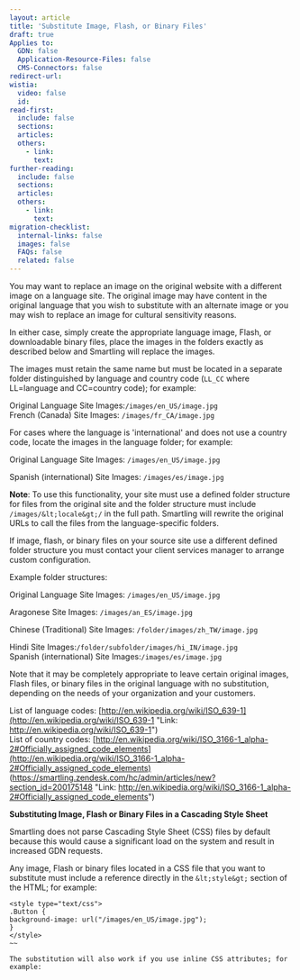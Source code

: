 ```yaml
---
layout: article
title: 'Substitute Image, Flash, or Binary Files'
draft: true
Applies to:
  GDN: false
  Application-Resource-Files: false
  CMS-Connectors: false
redirect-url:
wistia:
  video: false
  id:
read-first:
  include: false
  sections:
  articles:
  others:
    - link:
      text:
further-reading:
  include: false
  sections:
  articles:
  others:
    - link:
      text:
migration-checklist:
  internal-links: false
  images: false
  FAQs: false
  related: false
---
```



You may want to replace an image on the original website with a different image on a language site. The original image may have content in the original language that you wish to substitute with an alternate image or you may wish to replace an image for cultural sensitivity reasons.

In either case, simply create the appropriate language image, Flash, or downloadable binary files, place the images in the folders exactly as described below and Smartling will replace the images.

The images must retain the same name but must be located in a separate folder distinguished by language and country code (`LL_CC` where LL=language and CC=country code); for example:

Original Language Site Images:`/images/en_US/image.jpg`
<br>French (Canada) Site Images: `/images/fr_CA/image.jpg`

For cases where the language is 'international' and does not use a country code, locate the images in the language folder; for example:

Original Language Site Images: `/images/en_US/image.jpg`

Spanish (international) Site Images: `/images/es/image.jpg`

**Note**: To use this functionality, your site must use a defined folder structure for files from the original site and the folder structure must include `/images/&lt;locale&gt;/` in the full path. Smartling will rewrite the original URLs to call the files from the language-specific folders.

If image, flash, or binary files on your source site use a different defined folder structure you must contact your client services manager to arrange custom configuration.

Example folder structures:

Original Language Site Images: `/images/en_US/image.jpg`

Aragonese Site Images: `/images/an_ES/image.jpg`

Chinese (Traditional) Site Images: `/folder/images/zh_TW/image.jpg`

Hindi Site Images:`/folder/subfolder/images/hi_IN/image.jpg`
<br>Spanish (international) Site Images:`/images/es/image.jpg`

Note that it may be completely appropriate to leave certain original images, Flash files, or binary files in the original language with no substitution, depending on the needs of your organization and your customers.

List of language codes: [http://en.wikipedia.org/wiki/ISO_639-1](http://en.wikipedia.org/wiki/ISO_639-1 "Link: http://en.wikipedia.org/wiki/ISO_639-1")
<br>List of country codes: [http://en.wikipedia.org/wiki/ISO_3166-1_alpha-2#Officially_assigned_code_elements](http://en.wikipedia.org/wiki/ISO_3166-1_alpha-2#Officially_assigned_code_elements) (https://smartling.zendesk.com/hc/admin/articles/new?section_id=200175148 "Link: http://en.wikipedia.org/wiki/ISO_3166-1_alpha-2#Officially_assigned_code_elements")

**Substituting Image, Flash or Binary Files in a Cascading Style Sheet**

Smartling does not parse Cascading Style Sheet (CSS) files by default because this would cause a significant load on the system and result in increased GDN requests.

Any image, Flash or binary files located in a CSS file that you want to substitute must include a reference directly in the `&lt;style&gt;` section of the HTML; for example:

~~~
<style type="text/css">
.Button {
background-image: url("/images/en_US/image.jpg");
}
</style>
~~

The substitution will also work if you use inline CSS attributes; for example:
~~~

<div class="Button" style="background-image:url('./images/en_US/image.jpg');">&nbsp;</div>

~~~